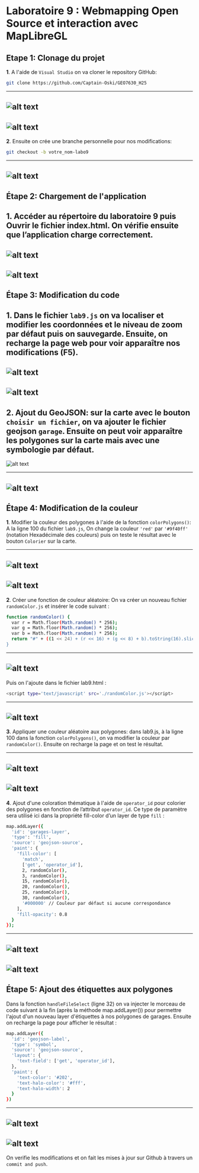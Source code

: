# Laboratoire 9 : Webmapping Open Source et interaction avec MapLibreGL

## Etape 1: Clonage du projet

**1**. A l'aide de `Visual Studio` on va cloner le   repository GitHub:
```bash
git clone https://github.com/Captain-Oski/GEO7630_H25
```
---
![alt text](clone1.png)
---
![alt text](<repository cloned.png>)
---

**2**. Ensuite on crée une branche personnelle pour nos modifications:
```bash
git checkout -b votre_nom-labo9
```
---
![alt text](<abdoul-MEITE branch.png>)
---

## Étape 2: Chargement de l'application

**1**. Accéder au répertoire du laboratoire 9 puis Ouvrir le fichier index.html. On vérifie ensuite que l’application charge correctement.
---
![alt text](<fichier index.html.png>)
---
![alt text](carte.png)
---
## Étape 3: Modification du code

**1**. Dans le fichier `lab9.js`
 on va localiser et modifier les coordonnées et le niveau de zoom par défaut puis on sauvegarde. Ensuite, on recharge la page web pour voir apparaître nos modifications (F5).
---
![alt text](<coordonnées et zoom.png>)
---
![alt text](<carte modif1.png>)
---

**2**. Ajout du GeoJSON:
 sur la carte avec le bouton `choisir un fichier`, on va ajouter le fichier geojson `garage`. Ensuite on peut voir apparaître les polygones sur la carte mais avec une symbologie par défaut.
---
![alt text](<ajout de fichier geojson.png>)

---
![alt text](<map with geojson.png>)
---

## Étape 4: Modification de la couleur

**1**. Modifier la couleur des polygones à l'aide de la fonction `colorPolygons()`: A la ligne 100  du fichier `lab9.js`,  On change la couleur `'red'` par `'#9f40ff'` (notation Hexadécimale des couleurs) puis on teste le résultat avec le bouton `Colorier` sur la  carte.

---
![alt text](<change color.png>)
---
![alt text](<colour changed.png>)
---

**2**. Créer une fonction de couleur aléatoire: 
On va créer un nouveau fichier `randomColor.js` et insérer le code suivant :
```bash
function randomColor() {
  var r = Math.floor(Math.random() * 256);
  var g = Math.floor(Math.random() * 256);
  var b = Math.floor(Math.random() * 256);
  return "#" + ((1 << 24) + (r << 16) + (g << 8) + b).toString(16).slice(1);
}
```
---
![alt text](<creation fichier randomcolor.js.png>)
---

Puis on l'ajoute dans le fichier lab9.html :
```bash
<script type='text/javascript' src='./randomColor.js'></script>
```

---
![alt text](<randomcolor in html-1.png>)
---

**3**. Appliquer une couleur aléatoire aux polygones: dans lab9.js, à la ligne 100 dans la  fonction `colorPolygons()`, on va modifier la couleur par `randomColor()`. Ensuite on recharge la page et on test le résultat.

---
![alt text](<randomcolor in.js.png>)
---
![alt text](<map with random color.png>)
---

**4**. Ajout d'une coloration thématique à l'aide de `operator_id` pour colorier des polygones en fonction de l’attribut `operator_id`. Ce type de paramètre sera  utilisé ici dans la propriété fill-color d’un layer de type `fill` :
```bash
map.addLayer({
  'id': 'garages-layer',
  'type': 'fill',
  'source': 'geojson-source',
  'paint': {
    'fill-color': [
      'match',
      ['get', 'operator_id'], 
      2, randomColor(),
      3, randomColor(),
      15, randomColor(),
      20, randomColor(),
      25, randomColor(),
      30, randomColor(),
      '#000000' // Couleur par défaut si aucune correspondance
    ],
    'fill-opacity': 0.8
  }
});
```
---
![alt text](<coloration thematique.png>)
---

![alt text](<carte coloration thematique.png>)
---

## Étape 5: Ajout des étiquettes aux polygones

Dans la fonction `handleFileSelect` (ligne 32) on va injecter le morceau de code suivant à la fin (après la méthode map.addLayer()) pour permettre l'ajout d'un nouveau layer d'étiquettes à nos polygones de garages. Ensuite on recharge la page pour afficher le résultat :
```bash
map.addLayer({
  'id': 'geojson-label',
  'type': 'symbol',
  'source': 'geojson-source',
  'layout': {
    'text-field': ['get', 'operator_id'],
  },
  'paint': {
    'text-color': '#202',
    'text-halo-color': '#fff',
    'text-halo-width': 2
  }
})
```

---
![alt text](<ajout des étiquettes.png>)
---

![alt text](carte+étiquettes.png)
---

On verifie les modifications et on fait les mises à jour sur Github à travers un `commit and push`.











